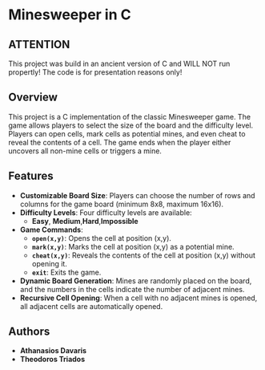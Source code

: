# Minesweeper in C

## ATTENTION

This project was build in an ancient version of C and WILL NOT run propertly! The code is for presentation reasons only!

## Overview

This project is a C implementation of the classic Minesweeper game. The game allows players to select the size of the board and the difficulty level. Players can open cells, mark cells as potential mines, and even cheat to reveal the contents of a cell. The game ends when the player either uncovers all non-mine cells or triggers a mine.

## Features

- **Customizable Board Size**: Players can choose the number of rows and columns for the game board (minimum 8x8, maximum 16x16).
- **Difficulty Levels**: Four difficulty levels are available:
  - **Easy**, **Medium**,**Hard**,**Impossible**
- **Game Commands**:
  - **`open(x,y)`**: Opens the cell at position (x,y).
  - **`mark(x,y)`**: Marks the cell at position (x,y) as a potential mine.
  - **`cheat(x,y)`**: Reveals the contents of the cell at position (x,y) without opening it.
  - **`exit`**: Exits the game.
- **Dynamic Board Generation**: Mines are randomly placed on the board, and the numbers in the cells indicate the number of adjacent mines.
- **Recursive Cell Opening**: When a cell with no adjacent mines is opened, all adjacent cells are automatically opened.

## Authors

- **Athanasios Davaris**
- **Theodoros Triados**
